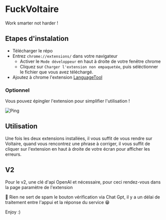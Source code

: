 # FuckVoltaire
Work smarter not harder !

## Etapes d'instalation

 - Télécharger le répo
 - Entrez `chrome://extensions/` dans votre navigateur
    - Activer le `Mode développeur` en haut à droite de votre fenêtre chrome
    - Cliquez sur `Charger l'extension non empaquetée`, puis séléctionner le fichier que vous avez téléchargé.
- Ajoutez à chrome l'extension [LanguageTool](https://chrome.google.com/webstore/detail/grammar-spell-checker-%E2%80%94-l/oldceeleldhonbafppcapldpdifcinji?hl=fr) 

### Optionnel
Vous pouvez épingler l'extension pour simplifier l'utilisation !

![Ping](https://media.discordapp.net/attachments/1010611126125465670/1049014909096165396/image.png)


## Utilisation 
Une fois les deux extensions installées, il vous suffit de vous rendre sur Voltaire, quand vous rencontrez une phrase à corriger, il vous suffit de cliquer sur l'extension en haut à droite de votre écran pour afficher les erreurs.

## V2
Pour le v2, une clé d'api OpenAI et nécessaire, pour ceci rendez-vous dans la page paramètre de l'extension

🚨 Rien ne sert de spam le bouton vérification via Chat Gpt, il y a un délai de traitement entre l'appui et la réponse du service 😁

Enjoy :)
